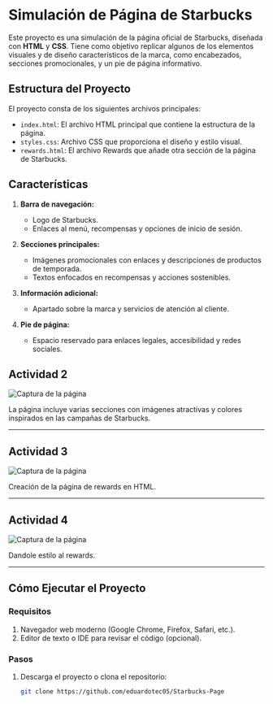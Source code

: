# Simulación de Página de Starbucks

Este proyecto es una simulación de la página oficial de Starbucks, diseñada con **HTML** y **CSS**. Tiene como objetivo replicar algunos de los elementos visuales y de diseño característicos de la marca, como encabezados, secciones promocionales, y un pie de página informativo.

## Estructura del Proyecto

El proyecto consta de los siguientes archivos principales:

- `index.html`: El archivo HTML principal que contiene la estructura de la página.
- `styles.css`: Archivo CSS que proporciona el diseño y estilo visual.
- `rewards.html`: El archivo Rewards que añade otra sección de la página de Starbucks.

## Características

1. **Barra de navegación:**
   - Logo de Starbucks.
   - Enlaces al menú, recompensas y opciones de inicio de sesión.
   
2. **Secciones principales:**
   - Imágenes promocionales con enlaces y descripciones de productos de temporada.
   - Textos enfocados en recompensas y acciones sostenibles.
   
3. **Información adicional:**
   - Apartado sobre la marca y servicios de atención al cliente.
   
4. **Pie de página:**
   - Espacio reservado para enlaces legales, accesibilidad y redes sociales.

## Actividad 2
![Captura de la página](https://i.postimg.cc/P5GjNnmK/Captura-de-pantalla-2024-11-28-005308.png)

La página incluye varias secciones con imágenes atractivas y colores inspirados en las campañas de Starbucks. 

---
## Actividad 3
![Captura de la página](https://i.postimg.cc/XvB1XcTF/image.png)

Creación de la página de rewards en HTML. 

---
## Actividad 4
![Captura de la página](https://i.postimg.cc/BQNVzvT8/image.png)

Dandole estilo al rewards.

---
## Cómo Ejecutar el Proyecto

### Requisitos

1. Navegador web moderno (Google Chrome, Firefox, Safari, etc.).
2. Editor de texto o IDE para revisar el código (opcional).

### Pasos

1. Descarga el proyecto o clona el repositorio:
   ```bash
   git clone https://github.com/eduardotec05/Starbucks-Page
